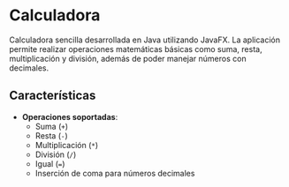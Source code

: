 # Calculadora

Calculadora sencilla desarrollada en Java utilizando JavaFX. La aplicación permite realizar operaciones matemáticas básicas como suma, resta, multiplicación y división, además de poder manejar números con decimales.

## Características

- **Operaciones soportadas**: 
  - Suma (`+`)
  - Resta (`-`)
  - Multiplicación (`*`)
  - División (`/`)
  - Igual (`=`)
  - Inserción de coma para números decimales
